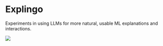 # Explingo

Experiments in using LLMs for more natural, usable ML explanations and interactions.

![](https://github.com/sibyl-dev/Explingo/blob/main/parrot.jpg)
